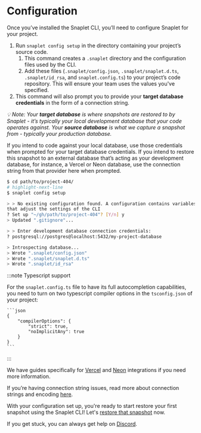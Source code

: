 # Configuration

Once you’ve installed the Snaplet CLI, you’ll need to configure Snaplet for your project. 

1. Run `snaplet config setup` in the directory containing your project’s source code.
    1. This command creates a `.snaplet` directory and the configuration files used by the CLI.
    2. Add these files (`.snaplet/config.json`, `.snaplet/snaplet.d.ts`, `.snaplet/id_rsa`, and `snaplet.config.ts`) to your project’s code repository. This will ensure your team uses the values you've specified.
2. This command will also prompt you to provide your **target database credentials** in the form of a connection string.

_💡 Note: Your **target database** is where snapshots are restored to by Snaplet - it’s typically your local development database that your code operates against. Your **source database** is what we capture a snapshot from - typically your production database._

If you intend to code against your local database, use those credentials when prompted for your target database credentials. If you intend to restore this snapshot to an external database that’s acting as your development database, for instance, a Vercel or Neon database, use the connection string from that provider here when prompted. 


```bash 
$ cd path/to/project-404/
# highlight-next-line
$ snaplet config setup

> > No existing configuration found. A configuration contains variables
that adjust the settings of the CLI
? Set up "~/gh/path/to/project-404"? [Y/n] y
> Updated ".gitignore"...

> > Enter development database connection credentials:
? postgresql://postgres@localhost:5432/my-project-database

> Introspecting database...
> Wrote ".snaplet/config.json"
> Wrote ".snaplet/snaplet.d.ts"
> Wrote ".snaplet/id_rsa"
```


:::note Typescript support

For the `snaplet.config.ts` file to have its full autocompletion capabilities, you need to turn on two typescript compiler options in the `tsconfig.json` of your project:
    
    ```json
    {
        "compilerOptions": {
            "strict": true,
            "noImplicitAny": true
        }
    }
    ```

:::



We have guides specifically for [Vercel](/tutorials/vercel-postgres) and [Neon](/tutorials/neon) integrations if you need more information.

If you’re having connection string issues, read more about connection strings and encoding [here](/references/connection-strings/).

With your configuration set up, you're ready to start restore your first snapshot using the Snaplet CLI! Let's [restore that snapshot](/getting-started/restoring) now. 

If you get stuck, you can always get help on [Discord](https://app.snaplet.dev/chat).
